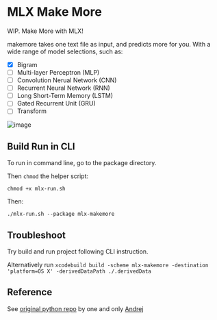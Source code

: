 # MLX Make More

WIP. Make More with MLX!

makemore takes one text file as input, and predicts more for you. With a wide range of model selections, such as:

- [x] Bigram
- [ ] Multi-layer Perceptron (MLP)
- [ ] Convolution Nerual Network (CNN)
- [ ] Recurrent Neural Network (RNN)
- [ ] Long Short-Term Memory (LSTM)
- [ ] Gated Recurrent Unit (GRU)
- [ ] Transform

![image](https://github.com/theSalted/mlx-makemore/assets/30554090/20d04eff-8c8c-4f1b-a3c3-ef5df100307d)

## Build Run in CLI

To run in command line, go to the package directory.

Then `chmod` the helper script:

`chmod +x mlx-run.sh`

Then:

`./mlx-run.sh --package mlx-makemore`


## Troubleshoot

Try build and run project following CLI instruction.

Alternatively run `xcodebuild build -scheme mlx-makemore -destination 'platform=OS X' -derivedDataPath ./.derivedData`

## Reference
See [original python repo](makemore) by one and only [Andrej](https://github.com/karpathy)
